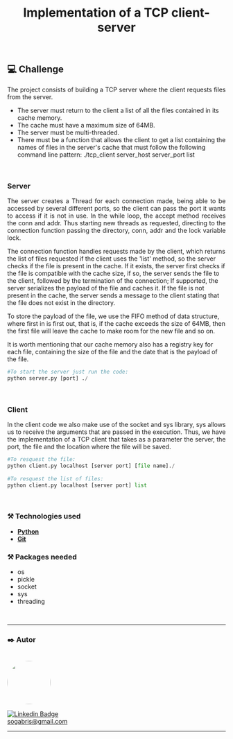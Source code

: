 <h1 align="center">Implementation of a TCP client-server</h1>
<br>

## 💻 Challenge
<p align="justify">
The project consists of building a TCP server where the client requests files from the server.
	
- The server must return to the client a list of all the files contained in its cache memory.
- The cache must have a maximum size of 64MB.
- The server must be multi-threaded.
- There must be a function that allows the client to get a list containing the names of files in the server's cache that must follow the following command line pattern: ./tcp_client server_host server_port list
</p>
<br>

### Server
<p align="justify">
The server creates a Thread for each connection made, being able to be accessed by several different ports, so the client can pass the port it wants to access if it is not in use. In the while loop, the accept method receives the conn and addr. Thus starting new threads as requested, directing to the connection function passing the directory, conn, addr and the lock variable lock.

The connection function handles requests made by the client, which returns the list of files requested if the client uses the 'list' method, so the server checks if the file is present in the cache. If it exists, the server first checks if the file is compatible with the cache size, if so, the server sends the file to the client, followed by the termination of the connection; If supported, the server serializes the payload of the file and caches it. If the file is not present in the cache, the server sends a message to the client stating that the file does not exist in the directory.
	
To store the payload of the file, we use the FIFO method of data structure, where first in is first out, that is, if the cache exceeds the size of 64MB, then the first file will leave the cache to make room for the new file and so on.
	
It is worth mentioning that our cache memory also has a registry key for each file, containing the size of the file and the date that is the payload of the file.

```python
#To start the server just run the code:
python server.py [port] ./
```
</p>
<br>


### Client
<p align="justify">
In the client code we also make use of the socket and sys library, sys allows us to receive the arguments that are passed in the execution. Thus, we have the implementation of a TCP client that takes as a parameter the server, the port, the file and the location where the file will be saved.
	
```python
#To resquest the file:
python client.py localhost [server port] [file name]./
	
#To resquest the list of files:
python client.py localhost [server port] list
```
	
</p>
<br>

### ⚒ Technologies used

-   **[Python](https://www.python.org/)**
-   **[Git](https://git-scm.com/)**

### ⚒ Packages needed
- os
- pickle
- socket
- sys
- threading

</br>

---

### ✒️ Autor

</br>

<a href="https://github.com/gabriel61">
 <img style="border-radius: 50%;" src="https://avatars.githubusercontent.com/gabriel61" width="100px;" alt=""/>
 <br />
 
 [![Linkedin Badge](https://img.shields.io/badge/-gabrielsampaio-blue?style=flat-square&logo=Linkedin&logoColor=white&link=https://www.linkedin.com/in/gabriel-oliveira-852759190/)](https://www.linkedin.com/in/gabriel-oliveira-852759190/)
<br>
sogabris@gmail.com
<br>

---

